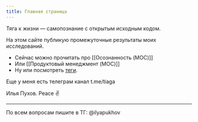 ```yaml
---
title: Главная страница
---
```

Тяга к жизни — самопознание с открытым исходным кодом.

На этом сайте публикую промежуточные результаты моих исследований.

- Сейчас можно прочитать про [[Осознанность (MOC)]]
- Или [[Продуктовый менеджмент (MOC)]]
- Ну или посмотреть [теги](https://garinthengineer.github.io/urge-to-life/tags/).

Еще у меня есть телеграм канал t.me/tiaga

Илья Пухов.
Peace ✌️


---
По всем вопросам пишите в ТГ: @ilyapukhov